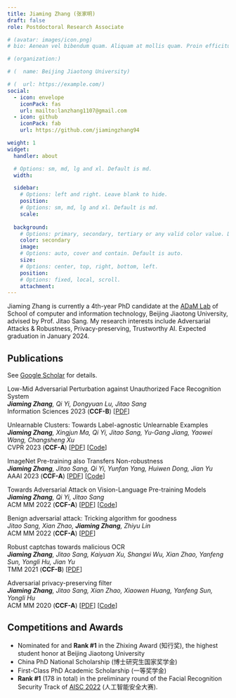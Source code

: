 ```yaml
---
title: Jiaming Zhang (张家明)
draft: false
role: Postdoctoral Research Associate

# (avatar: images/icon.png)
# bio: Aenean vel bibendum quam. Aliquam at mollis quam. Proin efficitur.

# (organization:)

# (  name: Beijing Jiaotong University)

# (  url: https://example.com/)
social:
  - icon: envelope
    iconPack: fas
    url: mailto:lanzhang1107@gmail.com
  - icon: github
    iconPack: fab
    url: https://github.com/jiamingzhang94

weight: 1
widget:
  handler: about

  # Options: sm, md, lg and xl. Default is md.
  width:

  sidebar:
    # Options: left and right. Leave blank to hide.
    position:
    # Options: sm, md, lg and xl. Default is md.
    scale:
  
  background:
    # Options: primary, secondary, tertiary or any valid color value. Default is primary.
    color: secondary
    image:
    # Options: auto, cover and contain. Default is auto.
    size:
    # Options: center, top, right, bottom, left.
    position:
    # Options: fixed, local, scroll.
    attachment: 
---
```



Jiaming Zhang is currently a 4th-year PhD candidate at the [ADaM Lab](https://adam-bjtu.org/#/english) of School of computer and information technology, Beijing Jiaotong University, advised by Prof. Jitao Sang.
My research interests include Adversarial Attacks & Robustness, Privacy-preserving, Trustworthy AI. Expected graduation in January 2024.

## Publications 

See [Google Scholar](https://scholar.google.com/citations?user=C5mp_2kAAAAJ&hl=zh-CN) for details.


Low-Mid Adversarial Perturbation against Unauthorized Face Recognition System  
_**Jiaming Zhang**, Qi Yi, Dongyuan Lu, Jitao Sang_  
Information Sciences 2023 (**CCF-B**) [[PDF](https://arxiv.org/abs/2206.09410)]


Unlearnable Clusters: Towards Label-agnostic Unlearnable Examples  
_**Jiaming Zhang**, Xingjun Ma, Qi Yi, Jitao Sang, Yu-Gang Jiang, Yaowei Wang, Changsheng Xu_  
CVPR 2023 (**CCF-A**)  [[PDF](https://arxiv.org/abs/2301.01217)]  [[Code](https://github.com/jiamingzhang94/Unlearnable-Clusters)]


ImageNet Pre-training also Transfers Non-robustness  
_**Jiaming Zhang**, Jitao Sang, Qi Yi, Yunfan Yang, Huiwen Dong, Jian Yu_  
AAAI 2023 (**CCF-A**)  [[PDF](https://arxiv.org/abs/2106.10989)]  [[Code](https://github.com/jiamingzhang94/ImageNet-Pretraining-transfers-non-robustness)]


Towards Adversarial Attack on Vision-Language Pre-training Models  
_**Jiaming Zhang**, Qi Yi, Jitao Sang_  
ACM MM 2022 (**CCF-A**)  [[PDF](https://arxiv.org/abs/2206.09391)]  [[Code](https://github.com/adversarial-for-goodness/Co-Attack)]


Benign adversarial attack: Tricking algorithm for goodness  
_Jitao Sang, Xian Zhao, **Jiaming Zhang**, Zhiyu Lin_  
ACM MM 2022 (**CCF-A**)  [[PDF](https://arxiv.org/abs/2107.11986)]


Robust captchas towards malicious OCR  
_**Jiaming Zhang**, Jitao Sang, Kaiyuan Xu, Shangxi Wu, Xian Zhao, Yanfeng Sun, Yongli Hu, Jian Yu_  
TMM 2021 (**CCF-B**)  [[PDF](https://ieeexplore.ieee.org/abstract/document/9158388)]


Adversarial privacy-preserving filter  
_**Jiaming Zhang**, Jitao Sang, Xian Zhao, Xiaowen Huang, Yanfeng Sun, Yongli Hu_  
ACM MM 2020 (**CCF-A**)  [[PDF](https://arxiv.org/abs/2007.12861)]  [[Code](https://github.com/adversarial-for-goodness/APF)]



## Competitions and Awards

- Nominated for and **Rank #1** in the Zhixing Award (知行奖), the highest student honor at Beijing Jiaotong University
- China PhD National Scholarship (博士研究生国家奖学金)
- First-Class PhD Academic Scholarship (一等奖学金)
- **Rank #1** (178 in total) in the preliminary round of the Facial Recognition Security Track of [AISC 2022](https://compete.zgc-aisc.com/activity/3/format) (人工智能安全大赛).
